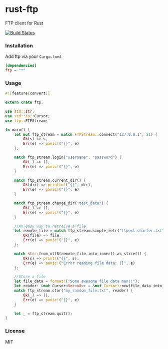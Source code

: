 rust-ftp
================

FTP client for Rust

[![Build Status](https://travis-ci.org/mattnenterprise/rust-ftp.svg)](https://travis-ci.org/mattnenterprise/rust-ftp)

### Installation

Add ftp via your `Cargo.toml`
```toml
[dependencies]
ftp = "*"
```

### Usage
```rs
#![feature(convert)]

extern crate ftp;

use std::str;
use std::io::Cursor;
use ftp::FTPStream;

fn main() {
	let mut ftp_stream = match FTPStream::connect("127.0.0.1", 21) {
        Ok(s) => s,
        Err(e) => panic!("{}", e)
    };

    match ftp_stream.login("username", "password") {
        Ok(_) => (),
        Err(e) => panic!("{}", e)
    }

    match ftp_stream.current_dir() {
        Ok(dir) => println!("{}", dir),
        Err(e) => panic!("{}", e)
    }

    match ftp_stream.change_dir("test_data") {
        Ok(_) => (),
        Err(e) => panic!("{}", e)
    }

    //An easy way to retreive a file
    let remote_file = match ftp_stream.simple_retr("ftpext-charter.txt") {
        Ok(file) => file,
        Err(e) => panic!("{}", e)
    };

    match str::from_utf8(remote_file.into_inner().as_slice()) {
        Ok(s) => print!("{}", s),
        Err(e) => panic!("Error reading file data: {}", e)
    };

    //Store a file
    let file_data = format!("Some awesome file data man!!");
    let reader: &mut Cursor<Vec<u8>> = &mut Cursor::new(file_data.into_bytes());
    match ftp_stream.stor("my_random_file.txt", reader) {
        Ok(_) => (),
        Err(e) => panic!("{}", e)
    }

    let _ = ftp_stream.quit();
}

```

### License

MIT
